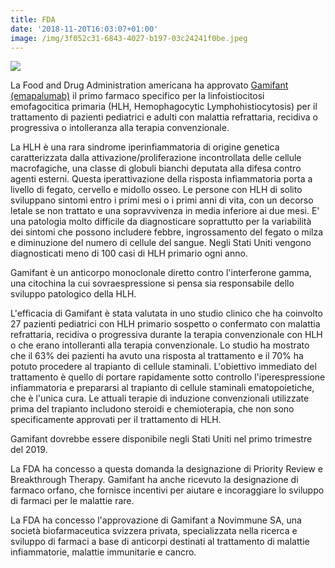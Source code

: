 ```yaml
---
title: FDA
date: '2018-11-20T16:03:07+01:00'
image: /img/3f052c31-6843-4027-b197-03c24241f0be.jpeg
---
```

![](/img/3f052c31-6843-4027-b197-03c24241f0be.jpeg)

La Food and Drug Administration americana ha approvato [Gamifant (emapalumab)](https://www.fda.gov/NewsEvents/Newsroom/PressAnnouncements/UCM626263.htm?utm_campaign=112018_PR_FDA%20approves%20treatment%20for%20patients%20with%20HLH%20l&utm_medium=email&utm_source=Eloqua) il primo farmaco specifico per la linfoistiocitosi emofagocitica primaria (HLH, Hemophagocytic Lymphohistiocytosis) per il trattamento di pazienti pediatrici e adulti con malattia refrattaria, recidiva o progressiva o intolleranza alla terapia convenzionale.

La HLH è una rara sindrome iperinfiammatoria di origine genetica caratterizzata dalla attivazione/proliferazione incontrollata delle cellule macrofagiche, una classe di globuli bianchi deputata alla difesa contro agenti esterni. Questa iperattivazione della risposta infiammatoria porta a livello di fegato, cervello e midollo osseo. Le persone con HLH di solito sviluppano sintomi entro i primi mesi o i primi anni di vita, con un decorso letale se non trattato e una sopravvivenza in media inferiore ai due mesi. E' una patologia molto difficile da diagnosticare soprattutto per la variabilità dei sintomi che possono includere febbre, ingrossamento del fegato o milza e diminuzione del numero di cellule del sangue. Negli Stati Uniti vengono diagnosticati meno di 100 casi di HLH primario ogni anno. 

Gamifant è un anticorpo monoclonale diretto contro l'interferone gamma, una citochina la cui sovraespressione si pensa sia responsabile dello sviluppo patologico della HLH. 

L'efficacia di Gamifant è stata valutata in uno studio clinico che ha coinvolto 27 pazienti pediatrici con HLH primario sospetto o confermato con malattia refrattaria, recidiva o progressiva durante la terapia convenzionale con HLH o che erano intolleranti alla terapia convenzionale. Lo studio ha mostrato che il 63% dei pazienti ha avuto una risposta al trattamento e il 70% ha potuto procedere al trapianto di cellule staminali. L'obiettivo immediato del trattamento è quello di portare rapidamente sotto controllo l'iperespressione infiammatoria e prepararsi al trapianto di cellule staminali ematopoietiche, che è l'unica cura. Le attuali terapie di induzione convenzionali utilizzate prima del trapianto includono steroidi e chemioterapia, che non sono specificamente approvati per il trattamento di HLH.

Gamifant dovrebbe essere disponibile negli Stati Uniti nel primo trimestre del 2019.

La FDA ha concesso a questa domanda la designazione di Priority Review e Breakthrough Therapy. Gamifant ha anche ricevuto la designazione di farmaco orfano, che fornisce incentivi per aiutare e incoraggiare lo sviluppo di farmaci per le malattie rare.

La FDA ha concesso l'approvazione di Gamifant a Novimmune SA, una società biofarmaceutica svizzera privata, specializzata nella ricerca e sviluppo di farmaci a base di anticorpi destinati al trattamento di malattie infiammatorie, malattie immunitarie e cancro.
